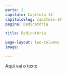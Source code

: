 ```yaml
---
parte: 2
capitulo: Capítulo 14
capituloSlug: capitulo-14
pagina: Dedicatória

title: Dedicatória

page-layout: two-columns
image:

---
```


Aqui vai o texto
